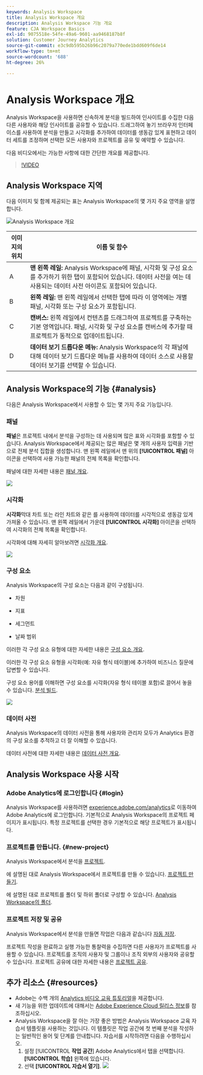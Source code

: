 ```yaml
---
keywords: Analysis Workspace
title: Analysis Workspace 개요
description: Analysis Workspace 기능 개요
feature: CJA Workspace Basics
exl-id: 9075518e-54fe-49a6-9601-aa9468187b8f
solution: Customer Journey Analytics
source-git-commit: e3c9db595b26b96c2079a770ede1bdd609f6de14
workflow-type: tm+mt
source-wordcount: '688'
ht-degree: 26%

---
```


# Analysis Workspace 개요

Analysis Workspace을 사용하면 신속하게 분석을 빌드하여 인사이트를 수집한 다음 다른 사용자와 해당 인사이트를 공유할 수 있습니다. 드래그하여 놓기 브라우저 인터페이스를 사용하여 분석을 만들고 시각화를 추가하여 데이터를 생동감 있게 표현하고 데이터 세트를 조정하며 선택한 모든 사용자와 프로젝트를 공유 및 예약할 수 있습니다.

다음 비디오에서는 가능한 사항에 대한 간단한 개요를 제공합니다.

>[!VIDEO](https://video.tv.adobe.com/v/26266/?quality=12)

## Analysis Workspace 지역

다음 이미지 및 함께 제공되는 표는 Analysis Workspace의 몇 가지 주요 영역을 설명합니다.

![Analysis Workspace 개요](assets/analysis-workspace-overvew.png)

| 이미지의 위치 | 이름 및 함수 |
|---------|----------|
| A | **맨 왼쪽 레일:** Analysis Workspace에 패널, 시각화 및 구성 요소를 추가하기 위한 탭이 포함되어 있습니다. 데이터 사전을 여는 데 사용되는 데이터 사전 아이콘도 포함되어 있습니다. |
| B | **왼쪽 레일:** 맨 왼쪽 레일에서 선택한 탭에 따라 이 영역에는 개별 패널, 시각화 또는 구성 요소가 포함됩니다. |
| C | **캔버스:** 왼쪽 레일에서 컨텐츠를 드래그하여 프로젝트를 구축하는 기본 영역입니다. 패널, 시각화 및 구성 요소를 캔버스에 추가할 때 프로젝트가 동적으로 업데이트됩니다. |
| D | **데이터 보기 드롭다운 메뉴:** Analysis Workspace의 각 패널에 대해 데이터 보기 드롭다운 메뉴를 사용하여 데이터 소스로 사용할 데이터 보기를 선택할 수 있습니다. |

## Analysis Workspace의 기능 {#analysis}

다음은 Analysis Workspace에서 사용할 수 있는 몇 가지 주요 기능입니다.

### 패널

**패널**&#x200B;은 프로젝트 내에서 분석을 구성하는 데 사용되며 많은 표와 시각화를 포함할 수 있습니다. Analysis Workspace에서 제공되는 많은 패널은 몇 개의 사용자 입력을 기반으로 전체 분석 집합을 생성합니다. 맨 왼쪽 레일에서 맨 위의 **[!UICONTROL 패널]** 아이콘을 선택하여 사용 가능한 패널의 전체 목록을 확인합니다.

패널에 대한 자세한 내용은 [패널 개요](/help/analysis-workspace/c-panels/panels.md).

![](assets/build-panels.png)

### 시각화

**시각화**&#x200B;막대 차트 또는 라인 차트와 같은 를 사용하여 데이터를 시각적으로 생동감 있게 가져올 수 있습니다. 맨 왼쪽 레일에서 가운데 **[!UICONTROL 시각화]** 아이콘을 선택하여 시각화의 전체 목록을 확인합니다.

시각화에 대해 자세히 알아보려면 [시각화 개요](/help/analysis-workspace/visualizations/freeform-analysis-visualizations.md).

![](assets/build-visualizations.png)

### 구성 요소

Analysis Workspace의 구성 요소는 다음과 같이 구성됩니다.

* 차원

* 지표

* 세그먼트

* 날짜 범위

이러한 각 구성 요소 유형에 대한 자세한 내용은 [구성 요소 개요](/help/components/overview.md).

이러한 각 구성 요소 유형을 시각화(예: 자유 형식 테이블)에 추가하여 비즈니스 질문에 답변할 수 있습니다.

구성 요소 용어를 이해하면 구성 요소를 시각화(자유 형식 테이블 포함)로 끌어서 놓을 수 있습니다. [분석 빌드](/help/analysis-workspace/visualizations/freeform-table/freeform-table.md).

![](assets/build-components.png)

### 데이터 사전

Analysis Workspace의 데이터 사전을 통해 사용자와 관리자 모두가 Analytics 환경의 구성 요소를 추적하고 더 잘 이해할 수 있습니다.

데이터 사전에 대한 자세한 내용은 [데이터 사전 개요](/help/components/data-dictionary/data-dictionary-overview.md).

## Analysis Workspace 사용 시작

### Adobe Analytics에 로그인합니다 {#login}

Analysis Workspace를 사용하려면 [experience.adobe.com/analytics](https://experience.adobe.com/analytics)로 이동하여 Adobe Analytics에 로그인합니다. 기본적으로 Analysis Workspace의 프로젝트 페이지가 표시됩니다. 특정 프로젝트를 선택한 경우 기본적으로 해당 프로젝트가 표시됩니다.

### 프로젝트를 만듭니다. {#new-project}

Analysis Workspace에서 분석을 [프로젝트](/help/analysis-workspace/build-workspace-project/freeform-overview.md).

에 설명된 대로 Analysis Workspace에서 프로젝트를 만들 수 있습니다. [프로젝트 만들기](/help/analysis-workspace/build-workspace-project/create-projects.md).

에 설명된 대로 프로젝트를 폴더 및 하위 폴더로 구성할 수 있습니다. [Analysis Workspace의 폴더](/help/analysis-workspace/build-workspace-project/workspace-folders/about-folders.md).

### 프로젝트 저장 및 공유

Analysis Workspace에서 분석을 만들면 작업은 다음과 같습니다 [자동 저장](/help/analysis-workspace/build-workspace-project/save-projects.md).

프로젝트 작성을 완료하고 실행 가능한 통찰력을 수집하면 다른 사용자가 프로젝트를 사용할 수 있습니다. 프로젝트를 조직의 사용자 및 그룹이나 조직 외부의 사용자와 공유할 수 있습니다. 프로젝트 공유에 대한 자세한 내용은 [프로젝트 공유](/help/analysis-workspace/curate-share/share-projects.md).

## 추가 리소스 {#resources}

* Adobe는 수백 개의 [Analytics 비디오 교육 튜토리얼](https://experienceleague.adobe.com/docs/analytics-learn/tutorials/overview.html?lang=ko-KR)을 제공합니다.
* 새 기능을 위한 업데이트에 대해서는 [Adobe Experience Cloud 릴리스 정보](https://experienceleague.adobe.com/docs/release-notes/experience-cloud/current.html#analytics)를 참조하십시오.
* Analysis Workspace을 잘 아는 가장 좋은 방법은 Analysis Workspace 교육 자습서 템플릿을 사용하는 것입니다. 이 템플릿은 작업 공간에 첫 번째 분석을 작성하는 일반적인 용어 및 단계를 안내합니다. 자습서를 시작하려면 다음을 수행하십시오.
   1. 설정 [!UICONTROL **작업 공간**] Adobe Analytics에서 탭을 선택합니다. **[!UICONTROL 학습]** 왼쪽에 있습니다.
   1. 선택 **[!UICONTROL 자습서 열기]**.
      ![](assets/training-tutorial.png)
